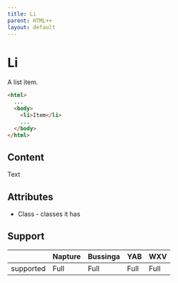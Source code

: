 ```yaml
---
title: Li
parent: HTML++
layout: default
---
```

# Li
A list item.

```html
<html>
  ...
  <body>
    <li>Item</li>
    ...
  </body>
</html>
```

## Content
Text

## Attributes
- Class - classes it has

## Support

|           | Napture | Bussinga | YAB  | WXV  |
| --------- | ------- | -------- | ---- | ---- |
| supported | Full    | Full     | Full | Full |